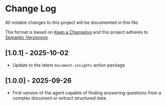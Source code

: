 # Change Log

All notable changes to this project will be documented in this file.

The format is based on [Keep a Changelog](https://keepachangelog.com/)
and this project adheres to [Semantic Versioning](https://semver.org/).

## [1.0.1] - 2025-10-02

- Update to the latest `document-insights` action package

## [1.0.0] - 2025-09-26

- First version of the agent capable of finding answering questions from a complex document or extract structured data

